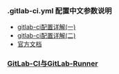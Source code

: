 ### .gitlab-ci.yml 配置中文参数说明
* [gitlab-ci配置详解(一)](https://segmentfault.com/a/1190000011881435)
* [gitlab-ci配置详解(二)](https://segmentfault.com/a/1190000011890710)
* [官方文档](https://docs.gitlab.com/ee/ci/yaml/README.html#environment)

### [GitLab-CI与GitLab-Runner](https://www.jianshu.com/p/2b43151fb92e)
